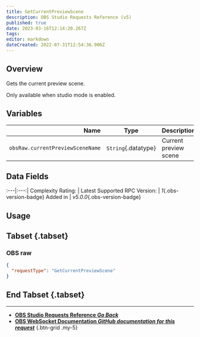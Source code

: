 ```yaml
---
title: GetCurrentPreviewScene
description: OBS Studio Requests Reference (v5)
published: true
date: 2023-03-16T12:14:20.267Z
tags: 
editor: markdown
dateCreated: 2022-07-31T12:54:36.906Z
---
```


## Overview
Gets the current preview scene.

Only available when studio mode is enabled.

## Variables
Name | Type | Description | 
----:|:---------:|:------------|
`obsRaw.currentPreviewSceneName` | `String`{.datatype} | Current preview scene

## Data Fields
:---|:---:|
Complexity Rating: | <span class="stars stars--1"></span>
Latest Supported RPC Version: | *1*{.obs-version-badge}
Added in | *v5.0.0*{.obs-version-badge}

## Usage
## Tabset {.tabset}
### OBS raw
```json
{
  "requestType": "GetCurrentPreviewScene"
}
```
## End Tabset {.tabset}

---

- [<i class="mdi mdi-chevron-left"></i>**OBS Studio Requests Reference *Go Back***](/Broadcasters/OBS/Requests)
- [<i class="mdi mdi-github"></i> **OBS WebSocket Documentation *GitHub documentation for this request***](https://github.com/obsproject/obs-websocket/blob/master/docs/generated/protocol.md#getcurrentpreviewscene)
{.btn-grid .my-5}